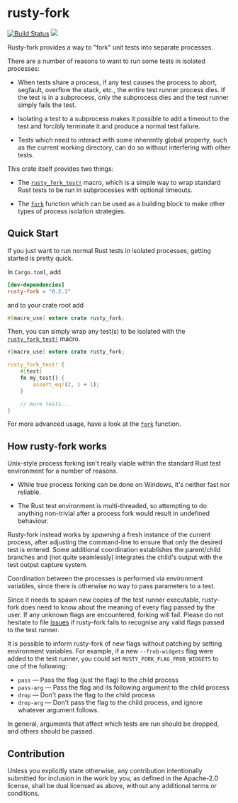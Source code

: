 # rusty-fork

[![Build Status](https://travis-ci.org/AltSysrq/rusty-fork.svg?branch=master)](https://travis-ci.org/AltSysrq/rusty-fork)
[![](http://meritbadge.herokuapp.com/rusty-fork)](https://crates.io/crates/rusty-fork)

Rusty-fork provides a way to "fork" unit tests into separate processes.

There are a number of reasons to want to run some tests in isolated
processes:

- When tests share a process, if any test causes the process to abort,
segfault, overflow the stack, etc., the entire test runner process dies. If
the test is in a subprocess, only the subprocess dies and the test runner
simply fails the test.

- Isolating a test to a subprocess makes it possible to add a timeout to
the test and forcibly terminate it and produce a normal test failure.

- Tests which need to interact with some inherently global property, such
as the current working directory, can do so without interfering with other
tests.

This crate itself provides two things:

- The [`rusty_fork_test!`](macro.rusty_fork_test.html) macro, which is a
simple way to wrap standard Rust tests to be run in subprocesses with
optional timeouts.

- The [`fork`](fn.fork.html) function which can be used as a building block
to make other types of process isolation strategies.

## Quick Start

If you just want to run normal Rust tests in isolated processes, getting
started is pretty quick.

In `Cargo.toml`, add

```toml
[dev-dependencies]
rusty-fork = "0.2.1"
```

and to your crate root add

```rust
#[macro_use] extern crate rusty_fork;
```

Then, you can simply wrap any test(s) to be isolated with the
[`rusty_fork_test!`](macro.rusty_fork_test.html) macro.

```rust
#[macro_use] extern crate rusty_fork;

rusty_fork_test! {
    #[test]
    fn my_test() {
        assert_eq!(2, 1 + 1);
    }

    // more tests...
}
```

For more advanced usage, have a look at the [`fork`](fn.fork.html)
function.

## How rusty-fork works

Unix-style process forking isn't really viable within the standard Rust
test environment for a number of reasons.

- While true process forking can be done on Windows, it's neither fast nor
reliable.

- The Rust test environment is multi-threaded, so attempting to do anything
non-trivial after a process fork would result in undefined behaviour.

Rusty-fork instead works by _spawning_ a fresh instance of the current
process, after adjusting the command-line to ensure that only the desired
test is entered. Some additional coordination establishes the parent/child
branches and (not quite seamlessly) integrates the child's output with the
test output capture system.

Coordination between the processes is performed via environment variables,
since there is otherwise no way to pass parameters to a test.

Since it needs to spawn new copies of the test runner executable,
rusty-fork does need to know about the meaning of every flag passed by the
user. If any unknown flags are encountered, forking will fail. Please do
not hesitate to file
[issues](https://github.com/AltSysrq/rusty-fork/issues) if rusty-fork fails
to recognise any valid flags passed to the test runner.

It is possible to inform rusty-fork of new flags without patching by
setting environment variables. For example, if a new `--frob-widgets` flag
were added to the test runner, you could set `RUSTY_FORK_FLAG_FROB_WIDGETS`
to one of the following:

- `pass` — Pass the flag (just the flag) to the child process
- `pass-arg` — Pass the flag and its following argument to the child process
- `drop` — Don't pass the flag to the child process
- `drop-arg` — Don't pass the flag to the child process, and ignore whatever
  argument follows.

In general, arguments that affect which tests are run should be dropped,
and others should be passed.


## Contribution

Unless you explicitly state otherwise, any contribution intentionally submitted
for inclusion in the work by you, as defined in the Apache-2.0 license, shall
be dual licensed as above, without any additional terms or conditions.
